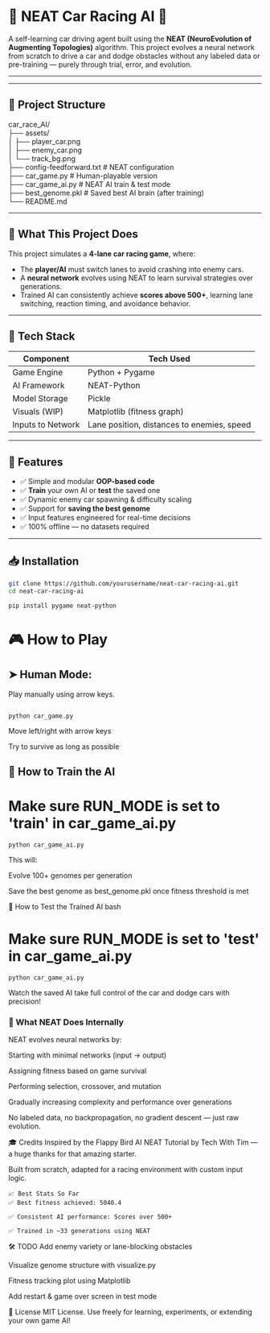# 🧠 NEAT Car Racing AI 🚗

A self-learning car driving agent built using the **NEAT (NeuroEvolution of Augmenting Topologies)** algorithm. This project evolves a neural network from scratch to drive a car and dodge obstacles without any labeled data or pre-training — purely through trial, error, and evolution.

---


---

## 📂 Project Structure

car_race_AI/                           
├── assets/                                  
│ ├── player_car.png                                 
│ ├── enemy_car.png                                      
│ └── track_bg.png                                     
├── config-feedforward.txt # NEAT configuration                                              
├── car_game.py # Human-playable version                                                     
├── car_game_ai.py # NEAT AI train & test mode                                                
├── best_genome.pkl # Saved best AI brain (after training)                              
└── README.md                                  


---

## 🚀 What This Project Does

This project simulates a **4-lane car racing game**, where:
- The **player/AI** must switch lanes to avoid crashing into enemy cars.
- A **neural network** evolves using NEAT to learn survival strategies over generations.
- Trained AI can consistently achieve **scores above 500+**, learning lane switching, reaction timing, and avoidance behavior.

---

## 🧠 Tech Stack

| Component         | Tech Used              |
|------------------|------------------------|
| Game Engine       | Python + Pygame        |
| AI Framework      | NEAT-Python            |
| Model Storage     | Pickle                 |
| Visuals (WIP)     | Matplotlib (fitness graph) |
| Inputs to Network | Lane position, distances to enemies, speed |

---

## 📌 Features

- ✅ Simple and modular **OOP-based code**
- ✅ **Train** your own AI or **test** the saved one
- ✅ Dynamic enemy car spawning & difficulty scaling
- ✅ Support for **saving the best genome**
- ✅ Input features engineered for real-time decisions
- ✅ 100% offline — no datasets required

---

## 📥 Installation

```bash
git clone https://github.com/yourusername/neat-car-racing-ai.git
cd neat-car-racing-ai

pip install pygame neat-python
```
# 🎮 How to Play
## ➤ Human Mode:
Play manually using arrow keys.

```

python car_game.py
```
Move left/right with arrow keys

Try to survive as long as possible

## 🧪 How to Train the AI

# Make sure RUN_MODE is set to 'train' in car_game_ai.py
```
python car_game_ai.py
```
This will:

Evolve 100+ genomes per generation

Save the best genome as best_genome.pkl once fitness threshold is met

🤖 How to Test the Trained AI
bash

# Make sure RUN_MODE is set to 'test' in car_game_ai.py

```
python car_game_ai.py
```
Watch the saved AI take full control of the car and dodge cars with precision!

### 🧬 What NEAT Does Internally
NEAT evolves neural networks by:

Starting with minimal networks (input → output)

Assigning fitness based on game survival

Performing selection, crossover, and mutation

Gradually increasing complexity and performance over generations

No labeled data, no backpropagation, no gradient descent — just raw evolution.

🎓 Credits
Inspired by the Flappy Bird AI NEAT Tutorial by Tech With Tim — a huge thanks for that amazing starter.

Built from scratch, adapted for a racing environment with custom input logic.
```
📈 Best Stats So Far
✅ Best fitness achieved: 5040.4

✅ Consistent AI performance: Scores over 500+

✅ Trained in ~33 generations using NEAT
```
🛠️ TODO
 Add enemy variety or lane-blocking obstacles

 Visualize genome structure with visualize.py

 Fitness tracking plot using Matplotlib

 Add restart & game over screen in test mode

📄 License
MIT License. Use freely for learning, experiments, or extending your own game AI!


